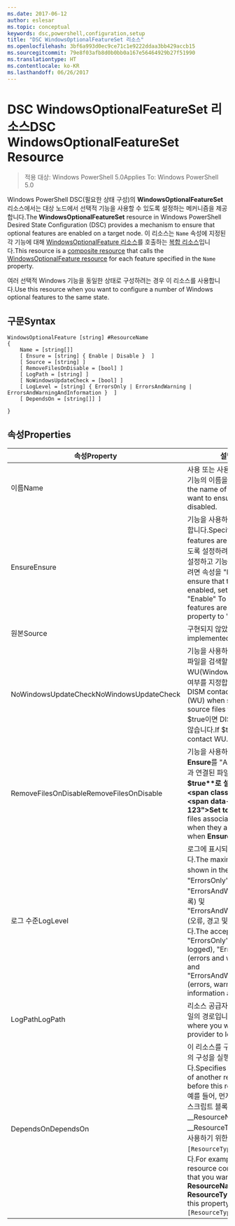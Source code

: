 ```yaml
---
ms.date: 2017-06-12
author: eslesar
ms.topic: conceptual
keywords: dsc,powershell,configuration,setup
title: "DSC WindowsOptionalFeatureSet 리소스"
ms.openlocfilehash: 3bf6a993d0ec9ce71c1e9222ddaa3bb429accb15
ms.sourcegitcommit: 79e8f03afb8d0b0bb0a167e56464929b27f51990
ms.translationtype: HT
ms.contentlocale: ko-KR
ms.lasthandoff: 06/26/2017
---
```

# <a name="dsc-windowsoptionalfeatureset-resource"></a><span data-ttu-id="4fe9a-103">DSC WindowsOptionalFeatureSet 리소스</span><span class="sxs-lookup"><span data-stu-id="4fe9a-103">DSC WindowsOptionalFeatureSet Resource</span></span>

> <span data-ttu-id="4fe9a-104">적용 대상: Windows PowerShell 5.0</span><span class="sxs-lookup"><span data-stu-id="4fe9a-104">Applies To: Windows PowerShell 5.0</span></span>

<span data-ttu-id="4fe9a-105">Windows PowerShell DSC(필요한 상태 구성)의 **WindowsOptionalFeatureSet** 리소스에서는 대상 노드에서 선택적 기능을 사용할 수 있도록 설정하는 메커니즘을 제공합니다.</span><span class="sxs-lookup"><span data-stu-id="4fe9a-105">The **WindowsOptionalFeatureSet** resource in Windows PowerShell Desired State Configuration (DSC) provides a mechanism to ensure that optional features are enabled on a target node.</span></span> <span data-ttu-id="4fe9a-106">이 리소스는 `Name` 속성에 지정된 각 기능에 대해 [WindowsOptionalFeature 리소스](windowsOptionalFeatureResource.md)를 호출하는 [복합 리소스](authoringResourceComposite.md)입니다.</span><span class="sxs-lookup"><span data-stu-id="4fe9a-106">This resource is a [composite resource](authoringResourceComposite.md) that calls the [WindowsOptionalFeature resource](windowsOptionalFeatureResource.md) for each feature specified in the `Name` property.</span></span>

<span data-ttu-id="4fe9a-107">여러 선택적 Windows 기능을 동일한 상태로 구성하려는 경우 이 리소스를 사용합니다.</span><span class="sxs-lookup"><span data-stu-id="4fe9a-107">Use this resource when you want to configure a number of Windows optional features to the same state.</span></span>

## <a name="syntax"></a><span data-ttu-id="4fe9a-108">구문</span><span class="sxs-lookup"><span data-stu-id="4fe9a-108">Syntax</span></span>

```
WindowsOptionalFeature [string] #ResourceName
{
    Name = [string[]]
    [ Ensure = [string] { Enable | Disable }  ]
    [ Source = [string] ] 
    [ RemoveFilesOnDisable = [bool] ]  
    [ LogPath = [string] ]
    [ NoWindowsUpdateCheck = [bool] ]
    [ LogLevel = [string] { ErrorsOnly | ErrorsAndWarning | ErrorsAndWarningAndInformation }  ]
    [ DependsOn = [string[]] ]
    
}
```

## <a name="properties"></a><span data-ttu-id="4fe9a-109">속성</span><span class="sxs-lookup"><span data-stu-id="4fe9a-109">Properties</span></span>

|  <span data-ttu-id="4fe9a-110">속성</span><span class="sxs-lookup"><span data-stu-id="4fe9a-110">Property</span></span>  |  <span data-ttu-id="4fe9a-111">설명</span><span class="sxs-lookup"><span data-stu-id="4fe9a-111">Description</span></span>   | 
|---|---| 
| <span data-ttu-id="4fe9a-112">이름</span><span class="sxs-lookup"><span data-stu-id="4fe9a-112">Name</span></span>| <span data-ttu-id="4fe9a-113">사용 또는 사용하지 않도록 설정하려는 기능의 이름을 나타냅니다.</span><span class="sxs-lookup"><span data-stu-id="4fe9a-113">Indicates the name of the features that you want to ensure are enabled or disabled.</span></span>| 
| <span data-ttu-id="4fe9a-114">Ensure</span><span class="sxs-lookup"><span data-stu-id="4fe9a-114">Ensure</span></span>| <span data-ttu-id="4fe9a-115">기능을 사용하도록 설정할지 여부를 지정합니다.</span><span class="sxs-lookup"><span data-stu-id="4fe9a-115">Specifies whether the features are enabled.</span></span> <span data-ttu-id="4fe9a-116">기능을 사용하도록 설정하려면 이 속성을 "Enable"로 설정하고 기능을 사용하지 않도록 설정하려면 속성을 "Disable"로 설정합니다.</span><span class="sxs-lookup"><span data-stu-id="4fe9a-116">To ensure that the features are enabled, set this property to "Enable" To ensure that the features are disabled, set the property to "Disable".</span></span>|
| <span data-ttu-id="4fe9a-117">원본</span><span class="sxs-lookup"><span data-stu-id="4fe9a-117">Source</span></span>| <span data-ttu-id="4fe9a-118">구현되지 않았습니다.</span><span class="sxs-lookup"><span data-stu-id="4fe9a-118">Not implemented.</span></span>|
| <span data-ttu-id="4fe9a-119">NoWindowsUpdateCheck</span><span class="sxs-lookup"><span data-stu-id="4fe9a-119">NoWindowsUpdateCheck</span></span>| <span data-ttu-id="4fe9a-120">기능을 사용하도록 설정하기 위해 원본 파일을 검색할 때 DISM에서 WU(Windows 업데이트)에 연결하는지 여부를 지정합니다.</span><span class="sxs-lookup"><span data-stu-id="4fe9a-120">Specifies whether DISM contacts Windows Update (WU) when searching for the source files to enable features.</span></span> <span data-ttu-id="4fe9a-121">$true이면 DISM에서 WU에 연결하지 않습니다.</span><span class="sxs-lookup"><span data-stu-id="4fe9a-121">If $true, DISM does not contact WU.</span></span>|
| <span data-ttu-id="4fe9a-122">RemoveFilesOnDisable</span><span class="sxs-lookup"><span data-stu-id="4fe9a-122">RemoveFilesOnDisable</span></span>| <span data-ttu-id="4fe9a-123">기능을 사용하지 않도록 설정할 때(즉, **Ensure**를 "Absent"로 설정할 때) 기능과 연결된 파일을 모두 제거하려면 **$true**로 설정합니다.</span><span class="sxs-lookup"><span data-stu-id="4fe9a-123">Set to **$true** to remove all files associated with the features when they are disabled (that is, when **Ensure** is set to "Absent").</span></span>|
| <span data-ttu-id="4fe9a-124">로그 수준</span><span class="sxs-lookup"><span data-stu-id="4fe9a-124">LogLevel</span></span>| <span data-ttu-id="4fe9a-125">로그에 표시되는 최대 출력 수준입니다.</span><span class="sxs-lookup"><span data-stu-id="4fe9a-125">The maximum output level shown in the logs.</span></span> <span data-ttu-id="4fe9a-126">사용 가능한 값은 "ErrorsOnly"(오류만 기록), "ErrorsAndWarning"(오류와 경고 기록) 및 "ErrorsAndWarningAndInformation"(오류, 경고 및 디버그 정보 기록)입니다.</span><span class="sxs-lookup"><span data-stu-id="4fe9a-126">The accepted values are: "ErrorsOnly" (only errors are logged), "ErrorsAndWarning" (errors and warnings are logged), and "ErrorsAndWarningAndInformation" (errors, warnings, and debug information are logged).</span></span>|
| <span data-ttu-id="4fe9a-127">LogPath</span><span class="sxs-lookup"><span data-stu-id="4fe9a-127">LogPath</span></span>| <span data-ttu-id="4fe9a-128">리소스 공급자가 작업을 기록할 로그 파일의 경로입니다.</span><span class="sxs-lookup"><span data-stu-id="4fe9a-128">The path to a log file where you want the resource provider to log the operation.</span></span>| 
| <span data-ttu-id="4fe9a-129">DependsOn</span><span class="sxs-lookup"><span data-stu-id="4fe9a-129">DependsOn</span></span>| <span data-ttu-id="4fe9a-130">이 리소스를 구성하기 전에 다른 리소스의 구성을 실행해야 함을 지정합니다.</span><span class="sxs-lookup"><span data-stu-id="4fe9a-130">Specifies that the configuration of another resource must run before this resource is configured.</span></span> <span data-ttu-id="4fe9a-131">예를 들어, 먼저 실행하려는 리소스 구성 스크립트 블록의 ID가 __ResourceName__이고 해당 형식이 __ResourceType__일 경우, 이 속성을 사용하기 위한 구문은 `DependsOn = "[ResourceType]ResourceName"`입니다.</span><span class="sxs-lookup"><span data-stu-id="4fe9a-131">For example, if the ID of the resource configuration script block that you want to run first is __ResourceName__ and its type is __ResourceType__, the syntax for using this property is `DependsOn = "[ResourceType]ResourceName"`.</span></span>| 
 



